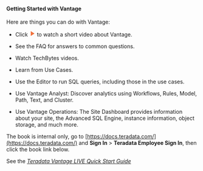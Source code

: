 #### Getting Started with Vantage

Here are things you can do with Vantage:
* Click ![play.png](play.png) to watch a short video about Vantage.


* See the FAQ for answers to common questions.
* Watch TechBytes videos. 
* Learn from Use Cases.
* Use the Editor to run SQL queries, including those in the use cases. 
* Use Vantage Analyst: Discover analytics using Workflows, Rules, Model, Path, Text, and Cluster.
* Use Vantage Operations: The Site Dashboard provides information about your site, the Advanced SQL Engine, instance information, object storage, and much more.
     

The book is internal only, go to 
[https://docs.teradata.com/](https://docs.teradata.com/) and **Sign In** > **Teradata Employee Sign In**, then click the book link below.

See the _[Teradata Vantage LIVE Quick Start Guide](https://docs.teradata.com/access/sources/dita/map?dita:mapPath=zvu1578697453001.ditamap&dita:ditavalPath=Teradata_Vantage™_LIVE_Quick_Start_Guide_Upload/xdh1578848858107.ditaval)_ 

